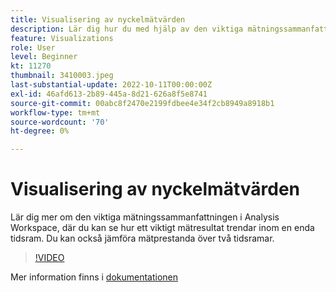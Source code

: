 ```yaml
---
title: Visualisering av nyckelmätvärden
description: Lär dig hur du med hjälp av den viktiga mätningssammanfattningen kan se hur ett viktigt mätresultat trendar inom en enda tidsram.
feature: Visualizations
role: User
level: Beginner
kt: 11270
thumbnail: 3410003.jpeg
last-substantial-update: 2022-10-11T00:00:00Z
exl-id: 46afd613-2b89-445a-8d21-626a8f5e8741
source-git-commit: 00abc8f2470e2199fdbee4e34f2cb8949a8918b1
workflow-type: tm+mt
source-wordcount: '70'
ht-degree: 0%

---
```


# Visualisering av nyckelmätvärden

Lär dig mer om den viktiga mätningssammanfattningen i Analysis Workspace, där du kan se hur ett viktigt mätresultat trendar inom en enda tidsram. Du kan också jämföra mätprestanda över två tidsramar.

>[!VIDEO](https://video.tv.adobe.com/v/3410003/?quality=12&learn=on)

Mer information finns i [dokumentationen](https://experienceleague.adobe.com/docs/analytics/analyze/analysis-workspace/visualizations/key-metric.html?lang=en)
